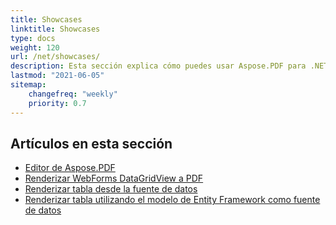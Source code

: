 ```yaml
---
title: Showcases
linktitle: Showcases
type: docs
weight: 120
url: /net/showcases/
description: Esta sección explica cómo puedes usar Aspose.PDF para .NET con diferentes ejemplos de escaparates.
lastmod: "2021-06-05"
sitemap:
    changefreq: "weekly"
    priority: 0.7
---
```


## Artículos en esta sección

- [Editor de Aspose.PDF](/pdf/net/aspose-pdf-editor/)
- [Renderizar WebForms DataGridView a PDF](/pdf/net/render-webforms-datagridview-to-pdf/)
- [Renderizar tabla desde la fuente de datos](/pdf/net/render-table-from-the-data-source/)
- [Renderizar tabla utilizando el modelo de Entity Framework como fuente de datos](/pdf/net/render-table-using-entity-framework-model-as-data-source/)
